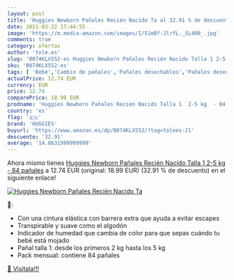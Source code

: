 ```yaml
---
layout: post
title: 'Huggies Newborn Pañales Recién Nacido Ta al 32.91 % de descuento'
date: 2021-03-22 17:44:55
image: 'https://m.media-amazon.com/images/I/51mBf-JlrfL._SL400_.jpg'
comments: true
category: ofertas
author: 'tole.es'
slug: 'B074KLX552-es Huggies Newborn Pañales Recién Nacido Talla 1 2-5 kg - 84...'
sku: 'B074KLX552-es'
tags: [ 'Bebé','Cambio de pañales','Pañales desechables','Pañales desechables para bebés','Pañales para bebé','huggies','pañales', ]
actualPrice: 12.74 EUR
currency: EUR
price: 12.74
comparePrice: 18.99 EUR
prodname: 'Huggies Newborn Pañales Recién Nacido Talla 1  2-5 kg  - 84 pañales'
country: 'es'
flag: '🇪🇸'
brand: 'HUGGIES'
buyurl: 'https://www.amazon.es/dp/B074KLX552/?tag=tolees-21'
descuento: '32.91'
average: '14.8631999999999'
---
```


Ahora mismo tienes [Huggies Newborn Pañales Recién Nacido Talla 1  2-5 kg  - 84 pañales](https://www.amazon.es/dp/B074KLX552/?tag=tolees-21) a 12.74 EUR (original: 18.99 EUR) (32.91 %  de descuento) en el siguiente enlace!

[![Huggies Newborn Pañales Recién Nacido Ta](https://m.media-amazon.com/images/I/51mBf-JlrfL._SL400_.jpg)](https://www.amazon.es/dp/B074KLX552/?tag=tolees-21)

🔎:

- Con una cintura elástica con barrera extra que ayuda a evitar escapes
- Transpirable y suave como el algodón
- Indicador de humedad que cambia de color para que sepas cuándo tu bebé está mojado
- Pañal talla 1: desde los primeros 2 kg hasta los 5 kg
- Pack mensual: contiene 84 pañales

[🛒 Visítala!!!](https://www.amazon.es/dp/B074KLX552/?tag=tolees-21)
